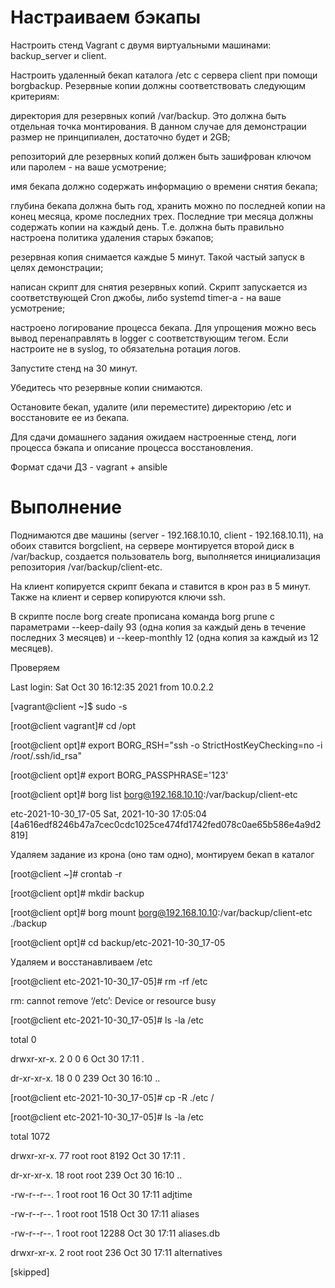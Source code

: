 # Настраиваем бэкапы

Настроить стенд Vagrant с двумя виртуальными машинами: backup_server и client.

Настроить удаленный бекап каталога /etc c сервера client при помощи borgbackup. Резервные копии должны соответствовать следующим критериям:

директория для резервных копий /var/backup. Это должна быть отдельная точка монтирования. В данном случае для демонстрации размер не принципиален, достаточно будет и 2GB;

репозиторий дле резервных копий должен быть зашифрован ключом или паролем - на ваше усмотрение;

имя бекапа должно содержать информацию о времени снятия бекапа;

глубина бекапа должна быть год, хранить можно по последней копии на конец месяца, кроме последних трех. Последние три месяца должны содержать копии на каждый день. Т.е. должна быть правильно настроена политика удаления старых бэкапов;

резервная копия снимается каждые 5 минут. Такой частый запуск в целях демонстрации;

написан скрипт для снятия резервных копий. Скрипт запускается из соответствующей Cron джобы, либо systemd timer-а - на ваше усмотрение;

настроено логирование процесса бекапа. Для упрощения можно весь вывод перенаправлять в logger с соответствующим тегом. Если настроите не в syslog, то обязательна ротация логов.

Запустите стенд на 30 минут. 

Убедитесь что резервные копии снимаются. 

Остановите бекап, удалите (или переместите) директорию /etc и восстановите ее из бекапа. 

Для сдачи домашнего задания ожидаем настроенные стенд, логи процесса бэкапа и описание процесса восстановления. 

Формат сдачи ДЗ - vagrant + ansible



# Выполнение

Поднимаются две машины (server - 192.168.10.10, client - 192.168.10.11), на обоих ставится borgclient, на сервере монтируется второй диск в /var/backup, создается пользователь borg, выполняется инициализация репозитория /var/backup/client-etc.

На клиент копируется скрипт бекапа и ставится в крон раз в 5 минут. Также на клиент и сервер копируются ключи ssh.

В скрипте после borg create прописана команда borg prune с параметрами  --keep-daily 93 (одна копия за каждый день в течение последних 3 месяцев) и --keep-monthly 12 (одна копия за каждый из 12 месяцев).

Проверяем

Last login: Sat Oct 30 16:12:35 2021 from 10.0.2.2

[vagrant@client ~]$ sudo -s

[root@client vagrant]# cd /opt

[root@client opt]# export BORG_RSH="ssh  -o StrictHostKeyChecking=no  -i /root/.ssh/id_rsa"

[root@client opt]# export BORG_PASSPHRASE='123'

[root@client opt]# borg list  borg@192.168.10.10:/var/backup/client-etc

etc-2021-10-30_17-05                 Sat, 2021-10-30 17:05:04 [4a616edf8246b47a7cec0cdc1025ce474fd1742fed078c0ae65b586e4a9d2819]

Удаляем задание из крона (оно там одно), монтируем бекап в каталог

[root@client ~]# crontab  -r

[root@client opt]# mkdir backup

[root@client opt]# borg mount  borg@192.168.10.10:/var/backup/client-etc ./backup

[root@client opt]# cd backup/etc-2021-10-30_17-05

Удаляем и восстанавливаем /etc

[root@client etc-2021-10-30_17-05]# rm -rf /etc

rm: cannot remove ‘/etc’: Device or resource busy

[root@client etc-2021-10-30_17-05]# ls -la /etc

total 0

drwxr-xr-x.  2 0 0   6 Oct 30 17:11 .

dr-xr-xr-x. 18 0 0 239 Oct 30 16:10 ..

[root@client etc-2021-10-30_17-05]# cp -R ./etc /

[root@client etc-2021-10-30_17-05]# ls -la /etc

total 1072

drwxr-xr-x. 77 root root   8192 Oct 30 17:11 .

dr-xr-xr-x. 18 root root    239 Oct 30 16:10 ..

-rw-r--r--.  1 root root     16 Oct 30 17:11 adjtime

-rw-r--r--.  1 root root   1518 Oct 30 17:11 aliases

-rw-r--r--.  1 root root  12288 Oct 30 17:11 aliases.db

drwxr-xr-x.  2 root root    236 Oct 30 17:11 alternatives

[skipped]